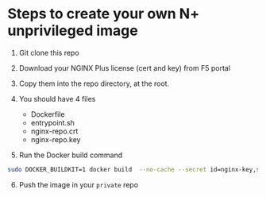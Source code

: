 # Steps to create your own N+ unprivileged image

1. Git clone this repo
2. Download your NGINX Plus license (cert and key) from F5 portal
3. Copy them into the repo directory, at the root.
4. You should have 4 files

   - Dockerfile
   - entrypoint.sh
   - nginx-repo.crt
   - nginx-repo.key

5. Run the Docker build command

```bash
sudo DOCKER_BUILDKIT=1 docker build  --no-cache --secret id=nginx-key,src=nginx-repo.key --secret id=nginx-crt,src=nginx-repo.crt -t nginx-saml .
```

6. Push the image in your ``private`` repo

